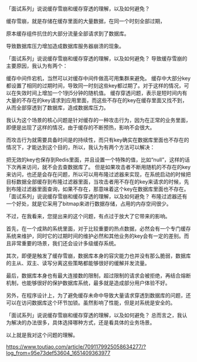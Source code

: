 「面试系列」说说缓存雪崩和缓存穿透的理解，以及如何避免？

缓存雪崩，就是存储在缓存里面的大量数据，在同一个时刻全部过期，

原本缓存组件抗住的大部分流量全部请求到了数据库。

导致数据库压力增加造成数据库服务器崩溃的现象。

「面试系列」说说缓存雪崩和缓存穿透的理解，以及如何避免？
导致缓存雪崩的主要原因，我认为有两个：

缓存中间件宕机，当然可以对缓存中间件做高可用集群来避免。
缓存中大部分key都设置了相同的过期时间，导致同一时刻这些key都过期了。对于这样的情况，可以在失效时间上增加一个1到5分钟的随机值。
缓存穿透问题，表示是短时间内有大量的不存在的key请求到应用里面，而这些不存在的key在缓存里面又找不到，从而全部穿透到了数据库，造成数据库压力。

我认为这个场景的核心问题是针对缓存的一种攻击行为，因为在正常的业务里面，即便是出现了这样的情况，由于缓存的不断预热，影响不会很大。

而攻击行为就需要具备时间是的持续性，而只有key确实在数据库里面也不存在的情况下，才能达到这个目的，所以，我认为有两个方法可以解决：

把无效的key也保存到Redis里面，并且设置一个特殊的值，比如“null”，这样的话下次再来访问，就不会去查数据库了。
但是如果攻击者不断用随机的不存在的key来访问，也还是会存在问题，所以可以用布隆过滤器来实现，在系统启动的时候把目标数据全部缓存到布隆过滤器里面，当攻击者用不存在的key来请求的时候，先到布隆过滤器里面查询，如果不存在，那意味着这个key在数据库里面也不存在。
「面试系列」说说缓存雪崩和缓存穿透的理解，以及如何避免？
布隆过滤器还有一个好处，就是它采用了bitmap来进行数据存储，占用的内存空间很少。

不过，在我看来，您提出来的这个问题，有点过于放大了它带来的影响。

首先，在一个成熟的系统里面，对于比较重要的热点数据，必然会有一个专门缓存系统来维护，同时它的过期时间的维护必然和其他业务的key会有一定的差别。而且非常重要的场景，我们还会设计多级缓存系统。

其次，即便是触发了缓存雪崩，数据库本身的容灾能力也并没有那么脆弱，数据库的主从、双主、读写分离这些策略都能够很好的缓解并发流量。

最后，数据库本身也有最大连接数的限制，超过限制的请求会被拒绝，再结合熔断机制，也能够很好的保护数据库系统，最多就是造成部分用户体验不好。

另外，在程序设计上，为了避免缓存未命中导致大量请求穿透到数据库的问题，还可以在访问数据库这个环节加锁。虽然影响了性能，但是对系统是安全的。

「面试系列」说说缓存雪崩和缓存穿透的理解，以及如何避免？
总而言之，我认为解决的办法很多，具体选择哪种方式，还是看具体的业务场景。

以上就是我对这个问题的理解。



https://www.toutiao.com/article/7091179925058634277/?log_from=95e73def53604_1651409363977